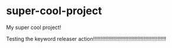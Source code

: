 # super-cool-project
My super cool project!

Testing the keyword releaser action!!!!!!!!!!!!!!!!!!!!!!!!!!!!!!!!!!!!!!!!!!!!!!!!!


